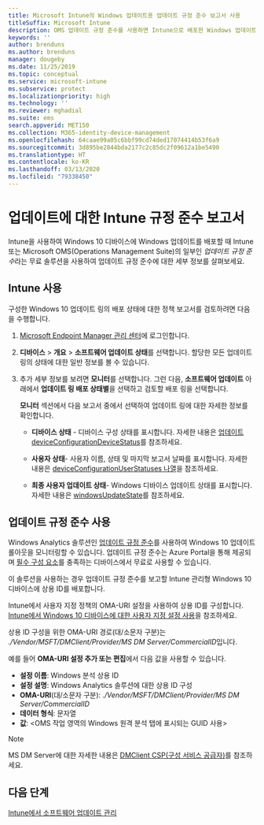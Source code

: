 ```yaml
---
title: Microsoft Intune의 Windows 업데이트용 업데이트 규정 준수 보고서 사용
titleSuffix: Microsoft Intune
description: OMS 업데이트 규정 준수를 사용하면 Intune으로 배포한 Windows 업데이트의 보고서 데이터를 볼 수 있습니다.
keywords: ''
author: brenduns
ms.author: brenduns
manager: dougeby
ms.date: 11/25/2019
ms.topic: conceptual
ms.service: microsoft-intune
ms.subservice: protect
ms.localizationpriority: high
ms.technology: ''
ms.reviewer: mghadial
ms.suite: ems
search.appverid: MET150
ms.collection: M365-identity-device-management
ms.openlocfilehash: 64caae99a05c6bbf99cd74ded17074414b53f6a9
ms.sourcegitcommit: 3d895be2844bda2177c2c85dc2f09612a1be5490
ms.translationtype: HT
ms.contentlocale: ko-KR
ms.lasthandoff: 03/13/2020
ms.locfileid: "79338450"
---
```

# <a name="intune-compliance-reports-for-updates"></a>업데이트에 대한 Intune 규정 준수 보고서

Intune을 사용하여 Windows 10 디바이스에 Windows 업데이트를 배포할 때 Intune 또는 Microsoft OMS(Operations Management Suite)의 일부인 *업데이트 규정 준수*라는 무료 솔루션을 사용하여 업데이트 규정 준수에 대한 세부 정보를 살펴보세요.

## <a name="use-intune"></a>Intune 사용

구성한 Windows 10 업데이트 링의 배포 상태에 대한 정책 보고서를 검토하려면 다음을 수행합니다.

1. [Microsoft Endpoint Manager 관리 센터](https://go.microsoft.com/fwlink/?linkid=2109431)에 로그인합니다.

2. **디바이스** > **개요** > **소프트웨어 업데이트 상태**를 선택합니다. 할당한 모든 업데이트 링의 상태에 대한 일반 정보를 볼 수 있습니다.

3. 추가 세부 정보를 보려면 **모니터**를 선택합니다. 그런 다음, **소프트웨어 업데이트** 아래에서 **업데이트 링 배포 상태별**을 선택하고 검토할 배포 링을 선택합니다.

   **모니터** 섹션에서 다음 보고서 중에서 선택하여 업데이트 링에 대한 자세한 정보를 확인합니다.

   - **디바이스 상태** - 디바이스 구성 상태를 표시합니다. 자세한 내용은 [업데이트 deviceConfigurationDeviceStatus]( https://docs.microsoft.com/graph/api/intune-deviceconfig-deviceconfigurationdevicestatus-update?view=graph-rest-1.0)를 참조하세요.

   - **사용자 상태**- 사용자 이름, 상태 및 마지막 보고서 날짜를 표시합니다. 자세한 내용은 [deviceConfigurationUserStatuses 나열](https://docs.microsoft.com/graph/api/intune-deviceconfig-deviceconfigurationuserstatus-list?view=graph-rest-1.0)을 참조하세요.

   - **최종 사용자 업데이트 상태**- Windows 디바이스 업데이트 상태를 표시합니다. 자세한 내용은 [windowsUpdateState](https://docs.microsoft.com/graph/api/resources/intune-shared-windowsupdatestate?view=graph-rest-beta)를 참조하세요.

## <a name="use-update-compliance"></a>업데이트 규정 준수 사용

Windows Analytics 솔루션인 [업데이트 규정 준수](https://technet.microsoft.com/itpro/windows/manage/update-compliance-monitor)를 사용하여 Windows 10 업데이트 롤아웃을 모니터링할 수 있습니다. 업데이트 규정 준수는 Azure Portal을 통해 제공되며 [필수 구성 요소](https://docs.microsoft.com/windows/deployment/update/update-compliance-get-started#update-compliance-prerequisites)를 충족하는 디바이스에서 무료로 사용할 수 있습니다.  

이 솔루션을 사용하는 경우 업데이트 규정 준수를 보고할 Intune 관리형 Windows 10 디바이스에 상용 ID를 배포합니다.  

Intune에서 사용자 지정 정책의 OMA-URI 설정을 사용하여 상용 ID를 구성합니다. [Intune에서 Windows 10 디바이스에 대한 사용자 지정 설정 사용](../configuration/custom-settings-windows-10.md)을 참조하세요.

상용 ID 구성을 위한 OMA-URI 경로(대/소문자 구분)는 *./Vendor/MSFT/DMClient/Provider/MS DM Server/CommercialID*입니다.  

예를 들어 **OMA-URI 설정 추가 또는 편집**에서 다음 값을 사용할 수 있습니다.

- **설정 이름**: Windows 분석 상용 ID
- **설정 설명**: Windows Analytics 솔루션에 대한 상용 ID 구성
- **OMA-URI**(대/소문자 구분): *./Vendor/MSFT/DMClient/Provider/MS DM Server/CommercialID*
- **데이터 형식**: 문자열
- **값**: \<OMS 작업 영역의 Windows 원격 분석 탭에 표시되는 GUID 사용>

> [!NOTE]
> MS DM Server에 대한 자세한 내용은 [DMClient CSP(구성 서비스 공급자)]( https://docs.microsoft.com/windows/client-management/mdm/dmclient-csp)를 참조하세요.

## <a name="next-steps"></a>다음 단계

[Intune에서 소프트웨어 업데이트 관리](windows-update-for-business-configure.md)
